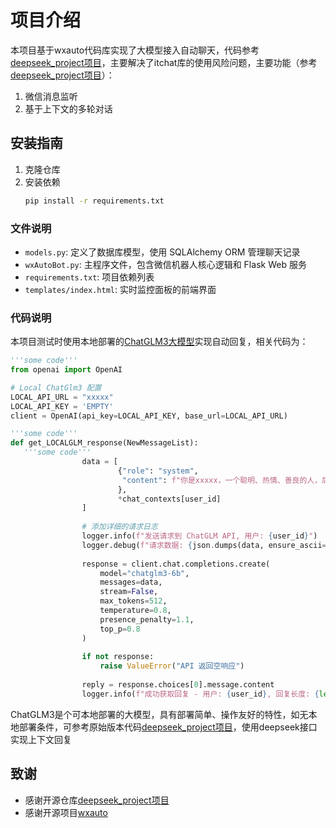 # 项目介绍

本项目基于wxauto代码库实现了大模型接入自动聊天，代码参考[deepseek_project项目](https://github.com/1692775560/deepseek_project/tree/main)，主要解决了itchat库的使用风险问题，主要功能（参考[deepseek_project项目](https://github.com/1692775560/deepseek_project/tree/main)）：

1. 微信消息监听
2. 基于上下文的多轮对话

## 安装指南

1. 克隆仓库
2. 安装依赖
   ```bash
   pip install -r requirements.txt
   ```

### 文件说明

- `models.py`: 定义了数据库模型，使用 SQLAlchemy ORM 管理聊天记录
- `wxAutoBot.py`: 主程序文件，包含微信机器人核心逻辑和 Flask Web 服务
- `requirements.txt`: 项目依赖列表
- `templates/index.html`: 实时监控面板的前端界面

### 代码说明

本项目测试时使用本地部署的[ChatGLM3大模型](https://github.com/THUDM/ChatGLM3/tree/main/)实现自动回复，相关代码为：

```python
'''some code'''
from openai import OpenAI

# Local ChatGlm3 配置
LOCAL_API_URL = "xxxxx"  
LOCAL_API_KEY = 'EMPTY'
client = OpenAI(api_key=LOCAL_API_KEY, base_url=LOCAL_API_URL)

'''some code'''
def get_LOCALGLM_response(NewMessageList):
   '''some code'''
                data = [
                        {"role": "system", 
                         "content": f"你是xxxxx，一个聪明、热情、善良的人，后面的对话来自你的朋友{user_id}，你要认真地回答他"
                        },
                        *chat_contexts[user_id]
                ]
                
                # 添加详细的请求日志
                logger.info(f"发送请求到 ChatGLM API, 用户: {user_id}")
                logger.debug(f"请求数据: {json.dumps(data, ensure_ascii=False)}")
                
                response = client.chat.completions.create(
                    model="chatglm3-6b",
                    messages=data,
                    stream=False,
                    max_tokens=512,
                    temperature=0.8,
                    presence_penalty=1.1,
                    top_p=0.8
                )
                
                if not response:
                    raise ValueError("API 返回空响应")
                
                reply = response.choices[0].message.content
                logger.info(f"成功获取回复 - 用户: {user_id}, 回复长度: {len(reply)}")
```

ChatGLM3是个可本地部署的大模型，具有部署简单、操作友好的特性，如无本地部署条件，可参考原始版本代码[deepseek_project项目](https://github.com/1692775560/deepseek_project/tree/main)，使用deepseek接口实现上下文回复

## 致谢

- 感谢开源仓库[deepseek_project项目](https://github.com/1692775560/deepseek_project/tree/main)
- 感谢开源项目[wxauto](https://wxauto.loux.cc/docs/intro)